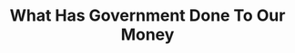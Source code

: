 ---
layout: page-books
title: What Has Government Done To Our Money
subtitle: 
essential: 
categories: ['money']
authors: ['Murray Rothbard']
authors_twitter: 
excerpt: .
resource_url: 
amazon_url: https://www.amazon.com/dp/1610166450
wikipedia_url: 
free_url: 
---